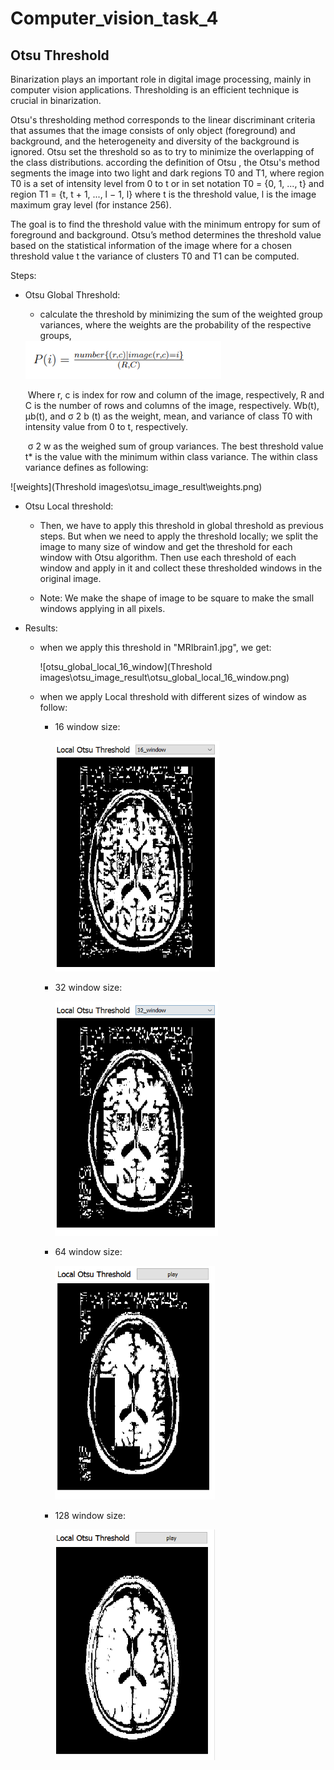 # Computer_vision_task_4

## Otsu Threshold

Binarization plays an important role in digital image processing, mainly in computer vision applications. Thresholding is an efficient technique is crucial in binarization. 

Otsu's thresholding method corresponds to the linear discriminant criteria that assumes that the image consists of only object (foreground) and background, and the heterogeneity and diversity of the background is ignored.  Otsu set the threshold so as to try to minimize the overlapping of the class distributions. according the definition of Otsu , the Otsu's method segments the image into two light and dark regions T0 and T1, where region T0 is a set of intensity level from 0 to t or in set notation T0 = {0, 1, ..., t} and region T1 = {t, t + 1, ..., l − 1, l} where t is the threshold value, l is the image maximum gray level (for instance 256). 

The goal is to find the threshold value with the minimum entropy for sum of foreground and background. Otsu’s method determines the threshold value based on the statistical information of the image where for a chosen threshold value t the variance of clusters T0 and T1 can be computed.

Steps:

* Otsu Global Threshold:

  * calculate the threshold by minimizing the sum of the weighted group variances, where the weights are the probability of the respective groups, 

  <img src="Threshold images\otsu_image_result\probability.png" alt="probability" style="zoom:80%;" />

  ​	Where r, c is index for row and column of the image, respectively, R and C is the number of rows and columns of the image, respectively. Wb(t), µb(t), and σ 2 b (t) as the weight, mean, and variance of class T0 with intensity value from 0 to t, respectively.

  ​	 σ 2 w as the weighed sum of group variances. The best threshold value t* is the value with the minimum within class variance. The within class variance defines as following:

![weights](Threshold images\otsu_image_result\weights.png)

* Otsu Local threshold:

  * Then, we have to apply this threshold in global threshold as previous steps. But when we need to apply the threshold locally; we split the image to many size of window  and get the threshold for each window with Otsu algorithm. Then use each threshold of each window and apply in it and collect these thresholded windows in the original image. 

  * Note:  We make the shape of image to be square to make the small windows applying in all pixels.

* Results:

  * when we apply this threshold in "MRIbrain1.jpg", we get:

    ![otsu_global_local_16_window](Threshold images\otsu_image_result\otsu_global_local_16_window.png)

  * when we apply Local threshold with different sizes of window as follow:

    * 16 window size:

      <img src="Threshold images\otsu_image_result\otsu_16_window.png" alt="otsu_16_window" style="zoom:70%;" />

    * 32 window size: 

      <img src="Threshold images\otsu_image_result\otsu_32.png" alt="otsu_32" style="zoom:70%;" />

    * 64 window size:

      <img src="Threshold images\otsu_image_result\otsu_local_64.png" alt="otsu_local_64" style="zoom:70%;" />

    * 128 window size:

      <img src="Threshold images\otsu_image_result\otsu_local_128.png" alt="otsu_local_128" style="zoom:70%;" />

